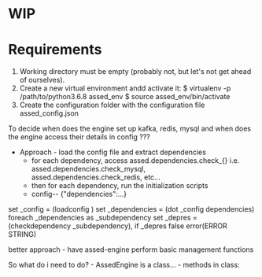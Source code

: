 # WIP

# Requirements

1. Working directory must be empty (probably not, but let's not get ahead of ourselves).
2. Create a new virtual environment andd activate it:
    $ virtualenv -p /path/to/python3.6.8 assed_env
    $ source assed_env/bin/activate
3. Create the configuration folder with the configuration file assed_config.json

To decide
    when does the engine set up kafka, redis, mysql
    and when does the engine access their details in config
    ???


- Approach - load the config file and extract dependencies
    - for each dependency, access assed.dependencies.check_{} i.e. assed.dependencies.check_mysql, assed.dependencies.check_redis, etc...
    - then for each dependency, run the initialization scripts
    - config-- {"dependencies":...}

set _config = (loadconfig <config>)
set _dependencies = (dot _config dependencies)
foreach _dependencies as _subdependency
set _depres = (checkdependency _subdependency),
if _depres false
error(ERROR STRING)




better approach - have assed-engine perform basic management functions



So what do i need to do?
    - AssedEngine is a class...
    - methods in class:
    





